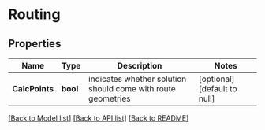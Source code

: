 # Routing

## Properties
Name | Type | Description | Notes
------------ | ------------- | ------------- | -------------
**CalcPoints** | **bool** | indicates whether solution should come with route geometries | [optional] [default to null]

[[Back to Model list]](../README.md#documentation-for-models) [[Back to API list]](../README.md#documentation-for-api-endpoints) [[Back to README]](../README.md)


